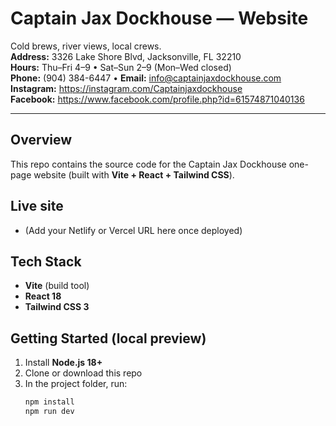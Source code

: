# Captain Jax Dockhouse — Website

Cold brews, river views, local crews.  
**Address:** 3326 Lake Shore Blvd, Jacksonville, FL 32210  
**Hours:** Thu–Fri 4–9 • Sat–Sun 2–9 (Mon–Wed closed)  
**Phone:** (904) 384-6447 • **Email:** info@captainjaxdockhouse.com  
**Instagram:** https://instagram.com/Captainjaxdockhouse  
**Facebook:** https://www.facebook.com/profile.php?id=61574871040136

---

## Overview
This repo contains the source code for the Captain Jax Dockhouse one-page website (built with **Vite + React + Tailwind CSS**).

## Live site
- (Add your Netlify or Vercel URL here once deployed)

## Tech Stack
- **Vite** (build tool)
- **React 18**
- **Tailwind CSS 3**

## Getting Started (local preview)
1. Install **Node.js 18+**
2. Clone or download this repo
3. In the project folder, run:
   ```bash
   npm install
   npm run dev
